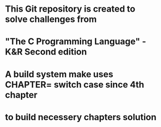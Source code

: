# This Git repository is created to solve challenges from 
# "The C Programming Language" - K&R Second edition
#
# A build system make uses CHAPTER= switch case since 4th chapter 
# to build necessery chapters solution
